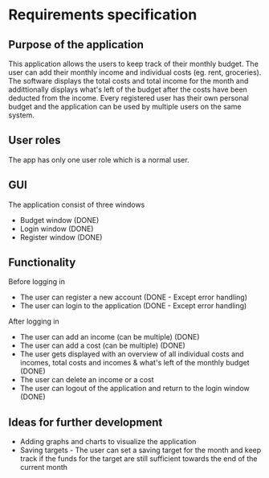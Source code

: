 # Requirements specification

## Purpose of the application
This application allows the users to keep track of their monthly budget. The user can add their monthly income and individual costs (eg. rent, groceries). The software displays the total costs and total income for the month and addittionally displays what's left of the budget after the costs have been deducted from the income. Every registered user has their own personal budget and the application can be used by multiple users on the same system.

## User roles
The app has only one user role which is a normal user.

## GUI
The application consist of three windows
- Budget window (DONE)
- Login window (DONE)
- Register window (DONE)

## Functionality

Before logging in
- The user can register a new account (DONE - Except error handling)
- The user can login to the application (DONE - Except error handling)

After logging in
- The user can add an income (can be multiple) (DONE)
- The user can add a cost (can be multiple) (DONE)
- The user gets displayed with an overview of all individual costs and incomes, total costs and incomes & what's left of the monthly budget (DONE)
- The user can delete an income or a cost
- The user can logout of the application and return to the login window (DONE)

 ## Ideas for further development
 - Adding graphs and charts to visualize the application
 - Saving targets - The user can set a saving target for the month and keep track if the funds for the target are still sufficient towards the end of the current month 
